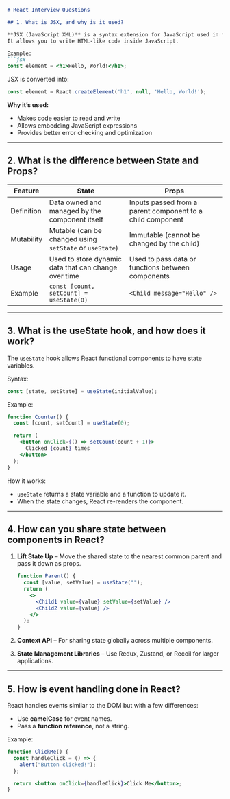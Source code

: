 ````markdown
# React Interview Questions

## 1. What is JSX, and why is it used?

**JSX (JavaScript XML)** is a syntax extension for JavaScript used in **React** to describe what the UI should look like.  
It allows you to write HTML-like code inside JavaScript.

Example:
```jsx
const element = <h1>Hello, World!</h1>;
````

JSX is converted into:

```js
const element = React.createElement('h1', null, 'Hello, World!');
```

**Why it’s used:**

* Makes code easier to read and write
* Allows embedding JavaScript expressions
* Provides better error checking and optimization

---

## 2. What is the difference between State and Props?

| Feature    | State                                                   | Props                                                      |
| ---------- | ------------------------------------------------------- | ---------------------------------------------------------- |
| Definition | Data owned and managed by the component itself          | Inputs passed from a parent component to a child component |
| Mutability | Mutable (can be changed using `setState` or `useState`) | Immutable (cannot be changed by the child)                 |
| Usage      | Used to store dynamic data that can change over time    | Used to pass data or functions between components          |
| Example    | `const [count, setCount] = useState(0)`                 | `<Child message="Hello" />`                                |

---

## 3. What is the useState hook, and how does it work?

The `useState` hook allows React functional components to have state variables.

Syntax:

```jsx
const [state, setState] = useState(initialValue);
```

Example:

```jsx
function Counter() {
  const [count, setCount] = useState(0);

  return (
    <button onClick={() => setCount(count + 1)}>
      Clicked {count} times
    </button>
  );
}
```

How it works:

* `useState` returns a state variable and a function to update it.
* When the state changes, React re-renders the component.

---

## 4. How can you share state between components in React?

1. **Lift State Up** – Move the shared state to the nearest common parent and pass it down as props.

   ```jsx
   function Parent() {
     const [value, setValue] = useState("");
     return (
       <>
         <Child1 value={value} setValue={setValue} />
         <Child2 value={value} />
       </>
     );
   }
   ```

2. **Context API** – For sharing state globally across multiple components.

3. **State Management Libraries** – Use Redux, Zustand, or Recoil for larger applications.

---

## 5. How is event handling done in React?

React handles events similar to the DOM but with a few differences:

* Use **camelCase** for event names.
* Pass a **function reference**, not a string.

Example:

```jsx
function ClickMe() {
  const handleClick = () => {
    alert("Button clicked!");
  };

  return <button onClick={handleClick}>Click Me</button>;
}
```

```
